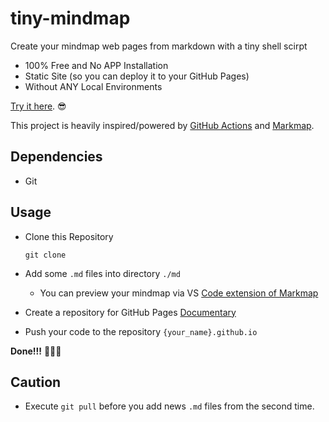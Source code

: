 # tiny-mindmap

Create your mindmap web pages from markdown with a tiny shell scirpt

- 100% Free and No APP Installation
- Static Site (so you can deploy it to your GitHub Pages)
- Without ANY Local Environments

[Try it here](aibazhang.github.io). 😎

This project is heavily inspired/powered by [GitHub Actions](https://docs.github.com/en/actions) and [Markmap](https://github.com/gera2ld/markmap).

## Dependencies

- Git

## Usage

- Clone this Repository

  `git clone`

- Add some `.md` files into directory `./md`

  - You can preview your mindmap via VS [Code extension of Markmap](Markmap)

- Create a repository for GitHub Pages [Documentary](https://pages.github.com/)

- Push your code to the repository `{your_name}.github.io`

**Done!!!** 🚀🚀🚀

## Caution

- Execute `git pull` before you add news `.md` files from the second time.
